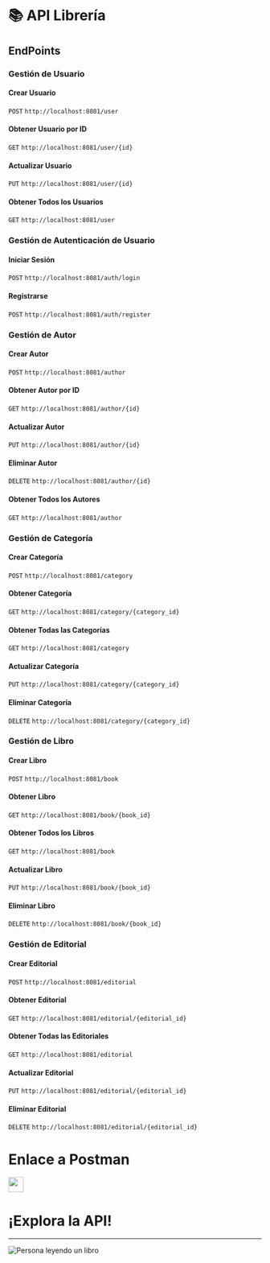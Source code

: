 # 📚 API Librería
## EndPoints

### Gestión de Usuario

#### Crear Usuario
<code style="background-color:#f0f0f0">POST</code> <code>http://localhost:8081/user</code>

#### Obtener Usuario por ID
<code style="background-color:#f0f0f0">GET</code> <code>http://localhost:8081/user/{id}</code>

#### Actualizar Usuario
<code style="background-color:#f0f0f0">PUT</code> <code>http://localhost:8081/user/{id}</code>

#### Obtener Todos los Usuarios
<code style="background-color:#f0f0f0">GET</code> <code>http://localhost:8081/user</code>


### Gestión de Autenticación de Usuario

#### Iniciar Sesión
<code style="background-color:#f0f0f0">POST</code> <code>http://localhost:8081/auth/login</code>

#### Registrarse
<code style="background-color:#f0f0f0">POST</code> <code>http://localhost:8081/auth/register</code>


### Gestión de Autor

#### Crear Autor
<code style="background-color:#f0f0f0">POST</code> <code>http://localhost:8081/author</code>

#### Obtener Autor por ID
<code style="background-color:#f0f0f0">GET</code> <code>http://localhost:8081/author/{id}</code>

#### Actualizar Autor
<code style="background-color:#f0f0f0">PUT</code> <code>http://localhost:8081/author/{id}</code>

#### Eliminar Autor
<code style="background-color:#f0f0f0">DELETE</code> <code>http://localhost:8081/author/{id}</code>

#### Obtener Todos los Autores
<code style="background-color:#f0f0f0">GET</code> <code>http://localhost:8081/author</code>


### Gestión de Categoría

#### Crear Categoría
<code style="background-color:#f0f0f0">POST</code> <code>http://localhost:8081/category</code>

#### Obtener Categoría
<code style="background-color:#f0f0f0">GET</code> <code>http://localhost:8081/category/{category_id}</code>

#### Obtener Todas las Categorías
<code style="background-color:#f0f0f0">GET</code> <code>http://localhost:8081/category</code>

#### Actualizar Categoría
<code style="background-color:#f0f0f0">PUT</code> <code>http://localhost:8081/category/{category_id}</code>

#### Eliminar Categoría
<code style="background-color:#f0f0f0">DELETE</code> <code>http://localhost:8081/category/{category_id}</code>


### Gestión de Libro

#### Crear Libro
<code style="background-color:#f0f0f0">POST</code> <code>http://localhost:8081/book</code>

#### Obtener Libro
<code style="background-color:#f0f0f0">GET</code> <code>http://localhost:8081/book/{book_id}</code>

#### Obtener Todos los Libros
<code style="background-color:#f0f0f0">GET</code> <code>http://localhost:8081/book</code>

#### Actualizar Libro
<code style="background-color:#f0f0f0">PUT</code> <code>http://localhost:8081/book/{book_id}</code>

#### Eliminar Libro
<code style="background-color:#f0f0f0">DELETE</code> <code>http://localhost:8081/book/{book_id}</code>


### Gestión de Editorial

#### Crear Editorial
<code style="background-color:#f0f0f0">POST</code> <code>http://localhost:8081/editorial</code>

#### Obtener Editorial
<code style="background-color:#f0f0f0">GET</code> <code>http://localhost:8081/editorial/{editorial_id}</code>

#### Obtener Todas las Editoriales
<code style="background-color:#f0f0f0">GET</code> <code>http://localhost:8081/editorial</code>

#### Actualizar Editorial
<code style="background-color:#f0f0f0">PUT</code> <code>http://localhost:8081/editorial/{editorial_id}</code>

#### Eliminar Editorial
<code style="background-color:#f0f0f0">DELETE</code> <code>http://localhost:8081/editorial/{editorial_id}</code>

# Enlace a Postman
[<img src="https://assets.getpostman.com/common-share/postman-logo-horizontal-320x132.png" height="30">](https://procesosdelnegocio1.postman.co/workspace/9974ffcd-5a1f-4729-b399-4b275b327a2c)

# ¡Explora la API!
--------------------
![Persona leyendo un libro](https://media.giphy.com/media/SrM826tgscTMzJpNFg/giphy.gif?cid=790b76117iufyl1l62r0m5ghwabp4ai27bvzvbe5h1964gsl&ep=v1_gifs_search&rid=giphy.gif&ct=g)

